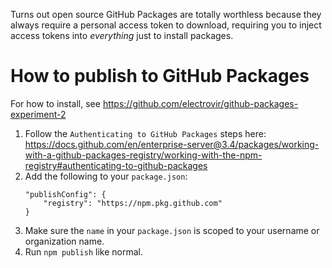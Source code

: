 Turns out open source GitHub Packages are totally worthless because they always require a personal access token to download, requiring you to inject access tokens into _everything_ just to install packages.

# How to publish to GitHub Packages

For how to install, see https://github.com/electrovir/github-packages-experiment-2

1.  Follow the `Authenticating to GitHub Packages` steps here: https://docs.github.com/en/enterprise-server@3.4/packages/working-with-a-github-packages-registry/working-with-the-npm-registry#authenticating-to-github-packages
2.  Add the following to your `package.json`:
    ```
    "publishConfig": {
        "registry": "https://npm.pkg.github.com"
    }
    ```
3.  Make sure the `name` in your `package.json` is scoped to your username or organization name.
4.  Run `npm publish` like normal.
